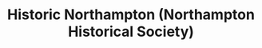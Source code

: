 ---
layout: repo
title: "Historic Northampton (Northampton Historical Society)"
id: 18035
permalink: repos/18035/
---